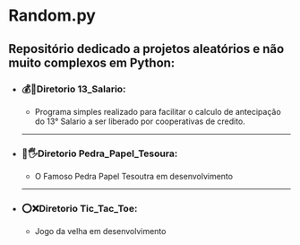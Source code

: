 # Random.py
## Repositório dedicado a projetos aleatórios e não muito complexos em Python:

<ul>
    <li><h3>💰🤑Diretorio 13_Salario:</h3></li>
    <ul>
    <li><p>Programa simples realizado para facilitar o calculo de antecipação do 13° Salario a ser liberado por cooperativas de credito.</p></li>
    </ul>
    <hr>
    <li><h3>👊🖐Diretorio Pedra_Papel_Tesoura:</h3></li>
    <ul>
    <li><p>O Famoso Pedra Papel Tesoutra em desenvolvimento</p></li>
    </ul>
    <hr>
    <li><h3>⭕❌Diretorio Tic_Tac_Toe:</h3></li>
    <ul>
    <li><p>Jogo da velha em desenvolvimento</p></li>
    </ul>
</ul>